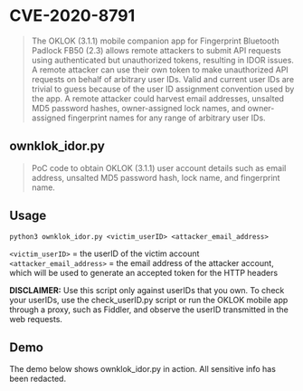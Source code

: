 # CVE-2020-8791
>The OKLOK (3.1.1) mobile companion app for Fingerprint Bluetooth Padlock FB50 (2.3) allows remote attackers to submit API requests using authenticated but unauthorized tokens, resulting in IDOR issues. A remote attacker can use their own token to make unauthorized API requests on behalf of arbitrary user IDs. Valid and current user IDs are trivial to guess because of the user ID assignment convention used by the app. A remote attacker could harvest email addresses, unsalted MD5 password hashes, owner-assigned lock names, and owner-assigned fingerprint names for any range of arbitrary user IDs.

## ownklok_idor.py
> PoC code to obtain OKLOK (3.1.1) user account details such as email address, unsalted MD5 password hash, lock name, and fingerprint name.

## Usage
```python3 ownklok_idor.py <victim_userID> <attacker_email_address>```

`<victim_userID>` = the userID of the victim account <br/>
`<attacker_email_address>` = the email address of the attacker account, which will be used to generate an accepted token for the HTTP headers

**DISCLAIMER:** Use this script only against userIDs that you own. To check your userIDs, use the check_userID.py script or run the OKLOK mobile app through a proxy, such as Fiddler, and observe the userID transmitted in the web requests.

## Demo
The demo below shows ownklok_idor.py in action. All sensitive info has been redacted.
